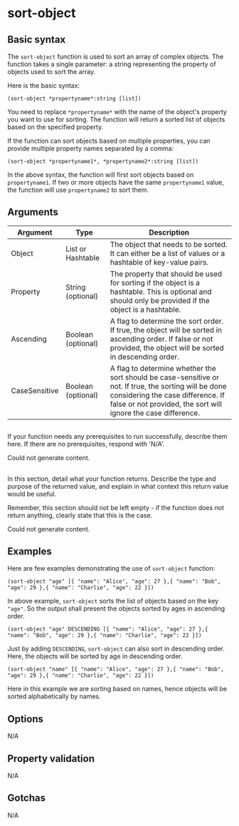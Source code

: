 # sort-object

## Basic syntax

The `sort-object` function is used to sort an array of complex objects. The function takes a single parameter: a string representing the property of objects used to sort the array.

Here is the basic syntax:

```pact
(sort-object *propertyname*:string [list])
```

You need to replace `*propertyname*` with the name of the object's property you want to use for sorting. The function will return a sorted list of objects based on the specified property.

If the function can sort objects based on multiple properties, you can provide multiple property names separated by a comma:

```pact
(sort-object *propertyname1*, *propertyname2*:string [list])
```

In the above syntax, the function will first sort objects based on `propertyname1`. If two or more objects have the same `propertyname1` value, the function will use `propertyname2` to sort them.

## Arguments

| Argument | Type | Description |
| --- | --- | --- |
| Object | List or Hashtable | The object that needs to be sorted. It can either be a list of values or a hashtable of key-value pairs. |
| Property | String (optional) | The property that should be used for sorting if the object is a hashtable. This is optional and should only be provided if the object is a hashtable. |
| Ascending | Boolean (optional) | A flag to determine the sort order. If true, the object will be sorted in ascending order. If false or not provided, the object will be sorted in descending order. |
| CaseSensitive | Boolean (optional) | A flag to determine whether the sort should be case-sensitive or not. If true, the sorting will be done considering the case difference. If false or not provided, the sort will ignore the case difference. |


## 
If your function needs any prerequisites to run successfully, describe them here. If there are no prerequisites, respond with 'N/A'.


Could not generate content.
## 
In this section, detail what your function returns. Describe the type and purpose of the returned value, and explain in what context this return value would be useful. 

Remember, this section should not be left empty - if the function does not return anything, clearly state that this is the case.


Could not generate content.
## Examples

Here are few examples demonstrating the use of `sort-object` function:

```pact
(sort-object "age" [{ "name": "Alice", "age": 27 },{ "name": "Bob", "age": 29 },{ "name": "Charlie", "age": 22 }])
```

In above example, `sort-object` sorts the list of objects based on the key `"age"`. So the output shall present the objects sorted by ages in ascending order.

```pact
(sort-object "age" DESCENDING [{ "name": "Alice", "age": 27 },{ "name": "Bob", "age": 29 },{ "name": "Charlie", "age": 22 }])
```

Just by adding `DESCENDING`, `sort-object` can also sort in descending order. Here, the objects will be sorted by age in descending order.

```pact
(sort-object "name" [{ "name": "Alice", "age": 27 },{ "name": "Bob", "age": 29 },{ "name": "Charlie", "age": 22 }])
```

Here in this example we are sorting based on names, hence objects will be sorted alphabetically by names.

## Options

N/A

## Property validation

N/A

## Gotchas

N/A

